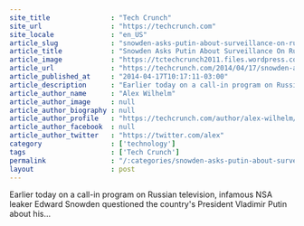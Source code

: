 ```yaml
---
site_title               : "Tech Crunch"
site_url                 : "https://techcrunch.com"
site_locale              : "en_US"
article_slug             : "snowden-asks-putin-about-surveillance-on-russian-tv-everyone-promptly-loses-their-minds"
article_title            : "Snowden Asks Putin About Surveillance On Russian TV, Everyone Promptly Loses Their Minds"
article_image            : "https://tctechcrunch2011.files.wordpress.com/2014/04/screen-shot-2014-04-17-at-9-57-58-am.png?w=753&h=358&crop=1"
article_url              : "https://techcrunch.com/2014/04/17/snowden-asks-putin-about-surveillance-on-russian-tv-everyone-promptly-loses-their-minds/"
article_published_at     : "2014-04-17T10:17:11-03:00"
article_description      : "Earlier today on a call-in program on Russian television, infamous NSA leaker Edward Snowden questioned the country's President Vladimir Putin about his..."
article_author_name      : "Alex Wilhelm"
article_author_image     : null
article_author_biography : null
article_author_profile   : "https://techcrunch.com/author/alex-wilhelm/"
article_author_facebook  : null
article_author_twitter   : "https://twitter.com/alex"
category                 : ['technology']
tags                     : ['Tech Crunch']
permalink                : "/:categories/snowden-asks-putin-about-surveillance-on-russian-tv-everyone-promptly-loses-their-minds/"
layout                   : post
---
```


Earlier today on a call-in program on Russian television, infamous NSA leaker Edward Snowden questioned the country's President Vladimir Putin about his...
